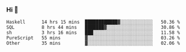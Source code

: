 ### Hi 👋

<!--START_SECTION:waka-->

```text
Haskell      14 hrs 15 mins  ████████████▓░░░░░░░░░░░░   50.36 %
SQL          8 hrs 44 mins   ███████▓░░░░░░░░░░░░░░░░░   30.86 %
sh           3 hrs 16 mins   ███░░░░░░░░░░░░░░░░░░░░░░   11.58 %
PureScript   55 mins         ▓░░░░░░░░░░░░░░░░░░░░░░░░   03.26 %
Other        35 mins         ▓░░░░░░░░░░░░░░░░░░░░░░░░   02.06 %
```

<!--END_SECTION:waka-->
